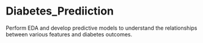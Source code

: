# Diabetes_Prediiction
Perform EDA and develop predictive models to understand the relationships between various features and diabetes outcomes.

